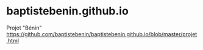 # baptistebenin.github.io
Projet "Bénin"
https://github.com/baptistebenin/baptistebenin.github.io/blob/master/projet.html
